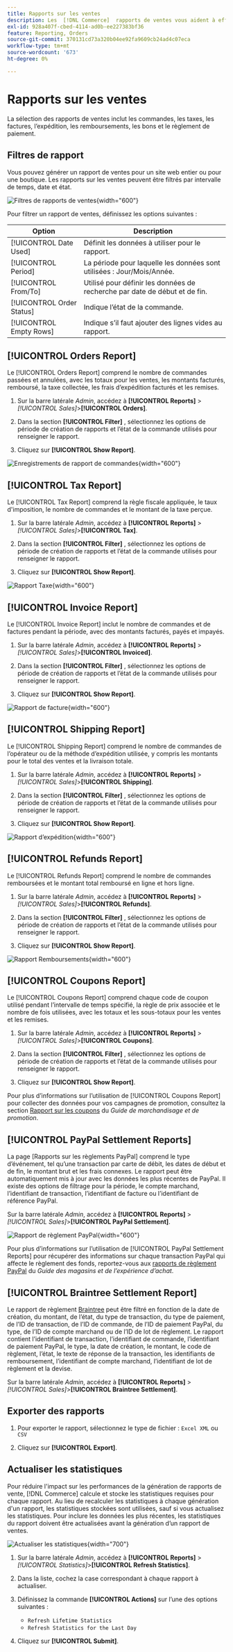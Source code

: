 ```yaml
---
title: Rapports sur les ventes
description: Les  [!DNL Commerce]  rapports de ventes vous aident à effectuer le suivi des commandes, des taxes, des factures, des frais d’expédition, des remboursements, des bons de réduction et du règlement de PayPal.
exl-id: 928a407f-cbed-4114-ad0b-ee227383bf36
feature: Reporting, Orders
source-git-commit: 370131cd73a320b04ee92fa9609cb24ad4c07eca
workflow-type: tm+mt
source-wordcount: '673'
ht-degree: 0%

---
```


# Rapports sur les ventes

La sélection des rapports de ventes inclut les commandes, les taxes, les factures, l’expédition, les remboursements, les bons et le règlement de paiement.

## Filtres de rapport

Vous pouvez générer un rapport de ventes pour un site web entier ou pour une boutique. Les rapports sur les ventes peuvent être filtrés par intervalle de temps, date et état.

![Filtres de rapports de ventes](./assets/tax-report.png){width="600"}

Pour filtrer un rapport de ventes, définissez les options suivantes :

| Option | Description |
|--- |--- |
| [!UICONTROL Date Used] | Définit les données à utiliser pour le rapport. |
| [!UICONTROL Period] | La période pour laquelle les données sont utilisées : Jour/Mois/Année. |
| [!UICONTROL From/To] | Utilisé pour définir les données de recherche par date de début et de fin. |
| [!UICONTROL Order Status] | Indique l’état de la commande. |
| [!UICONTROL Empty Rows] | Indique s’il faut ajouter des lignes vides au rapport. |

## [!UICONTROL Orders Report]

Le [!UICONTROL Orders Report] comprend le nombre de commandes passées et annulées, avec les totaux pour les ventes, les montants facturés, remboursé, la taxe collectée, les frais d’expédition facturés et les remises.

1. Sur la barre latérale _Admin_, accédez à **[!UICONTROL Reports]** > _[!UICONTROL Sales]_>**[!UICONTROL Orders]**.

1. Dans la section **[!UICONTROL Filter]** , sélectionnez les options de période de création de rapports et l’état de la commande utilisés pour renseigner le rapport.

1. Cliquez sur **[!UICONTROL Show Report]**.

![Enregistrements de rapport de commandes](./assets/order-report-records.png){width="600"}

## [!UICONTROL Tax Report]

Le [!UICONTROL Tax Report] comprend la règle fiscale appliquée, le taux d&#39;imposition, le nombre de commandes et le montant de la taxe perçue.

1. Sur la barre latérale _Admin_, accédez à **[!UICONTROL Reports]** > _[!UICONTROL Sales]_>**[!UICONTROL Tax]**.

1. Dans la section **[!UICONTROL Filter]** , sélectionnez les options de période de création de rapports et l’état de la commande utilisés pour renseigner le rapport.


1. Cliquez sur **[!UICONTROL Show Report]**.

![Rapport Taxe](./assets/tax-report-records.png){width="600"}

## [!UICONTROL Invoice Report]

Le [!UICONTROL Invoice Report] inclut le nombre de commandes et de factures pendant la période, avec des montants facturés, payés et impayés.

1. Sur la barre latérale _Admin_, accédez à **[!UICONTROL Reports]** > _[!UICONTROL Sales]_>**[!UICONTROL Invoiced]**.

1. Dans la section **[!UICONTROL Filter]** , sélectionnez les options de période de création de rapports et l’état de la commande utilisés pour renseigner le rapport.

1. Cliquez sur **[!UICONTROL Show Report]**.

![Rapport de facture](./assets/sales-invoiced.png){width="600"}

## [!UICONTROL Shipping Report]

Le [!UICONTROL Shipping Report] comprend le nombre de commandes de l’opérateur ou de la méthode d’expédition utilisée, y compris les montants pour le total des ventes et la livraison totale.

1. Sur la barre latérale _Admin_, accédez à **[!UICONTROL Reports]** > _[!UICONTROL Sales]_>**[!UICONTROL Shipping]**.

1. Dans la section **[!UICONTROL Filter]** , sélectionnez les options de période de création de rapports et l’état de la commande utilisés pour renseigner le rapport.

1. Cliquez sur **[!UICONTROL Show Report]**.

![Rapport d’expédition](./assets/shipping.png){width="600"}

## [!UICONTROL Refunds Report]

Le [!UICONTROL Refunds Report] comprend le nombre de commandes remboursées et le montant total remboursé en ligne et hors ligne.

1. Sur la barre latérale _Admin_, accédez à **[!UICONTROL Reports]** > _[!UICONTROL Sales]_>**[!UICONTROL Refunds]**.

1. Dans la section **[!UICONTROL Filter]** , sélectionnez les options de période de création de rapports et l’état de la commande utilisés pour renseigner le rapport.

1. Cliquez sur **[!UICONTROL Show Report]**.

![Rapport Remboursements](./assets/sales-refunds.png){width="600"}

## [!UICONTROL Coupons Report]

Le [!UICONTROL Coupons Report] comprend chaque code de coupon utilisé pendant l’intervalle de temps spécifié, la règle de prix associée et le nombre de fois utilisées, avec les totaux et les sous-totaux pour les ventes et les remises.

1. Sur la barre latérale _Admin_, accédez à **[!UICONTROL Reports]** > _[!UICONTROL Sales]_>**[!UICONTROL Coupons]**.

1. Dans la section **[!UICONTROL Filter]** , sélectionnez les options de période de création de rapports et l’état de la commande utilisés pour renseigner le rapport.

1. Cliquez sur **[!UICONTROL Show Report]**.

Pour plus d’informations sur l’utilisation de [!UICONTROL Coupons Report] pour collecter des données pour vos campagnes de promotion, consultez la section [Rapport sur les coupons](../merchandising-promotions/price-rules-cart-coupon.md#coupons-report) du _Guide de marchandisage et de promotion_.

<!--- ![Coupons Report](./assets/sales-coupons.png) need coupon data  -->

## [!UICONTROL PayPal Settlement Reports]

La page [Rapports sur les règlements PayPal] comprend le type d’événement, tel qu’une transaction par carte de débit, les dates de début et de fin, le montant brut et les frais connexes. Le rapport peut être automatiquement mis à jour avec les données les plus récentes de PayPal. Il existe des options de filtrage pour la période, le compte marchand, l’identifiant de transaction, l’identifiant de facture ou l’identifiant de référence PayPal.

Sur la barre latérale _Admin_, accédez à **[!UICONTROL Reports]** > _[!UICONTROL Sales]_>**[!UICONTROL PayPal Settlement]**.

![Rapport de règlement PayPal](./assets/reports-sales-paypal-settlement.png){width="600"}

Pour plus d’informations sur l’utilisation de [!UICONTROL PayPal Settlement Reports] pour récupérer des informations sur chaque transaction PayPal qui affecte le règlement des fonds, reportez-vous aux [rapports de règlement PayPal](../stores-purchase/paypal-settlement-reports.md) du _Guide des magasins et de l’expérience d’achat_.

## [!UICONTROL Braintree Settlement Report]

Le rapport de règlement [Braintree](../stores-purchase/braintree.md) peut être filtré en fonction de la date de création, du montant, de l’état, du type de transaction, du type de paiement, de l’ID de transaction, de l’ID de commande, de l’ID de paiement PayPal, du type, de l’ID de compte marchand ou de l’ID de lot de règlement. Le rapport contient l’identifiant de transaction, l’identifiant de commande, l’identifiant de paiement PayPal, le type, la date de création, le montant, le code de règlement, l’état, le texte de réponse de la transaction, les identifiants de remboursement, l’identifiant de compte marchand, l’identifiant de lot de règlement et la devise.

Sur la barre latérale _Admin_, accédez à **[!UICONTROL Reports]** > _[!UICONTROL Sales]_>**[!UICONTROL Braintree Settlement]**.

<!--- ![Braintree Settlement Report](./assets/braintree-settlement.png) need a Braintree connection to update report screen -->

## Exporter des rapports

1. Pour exporter le rapport, sélectionnez le type de fichier : `Excel XML` ou `CSV`

1. Cliquez sur **[!UICONTROL Export]**.

## Actualiser les statistiques

Pour réduire l&#39;impact sur les performances de la génération de rapports de vente, [!DNL Commerce] calcule et stocke les statistiques requises pour chaque rapport. Au lieu de recalculer les statistiques à chaque génération d&#39;un rapport, les statistiques stockées sont utilisées, sauf si vous actualisez les statistiques. Pour inclure les données les plus récentes, les statistiques du rapport doivent être actualisées avant la génération d’un rapport de ventes.

![Actualiser les statistiques](./assets/refresh-stats.png){width="700"}

1. Sur la barre latérale _Admin_, accédez à **[!UICONTROL Reports]** > _[!UICONTROL Statistics]_>**[!UICONTROL Refresh Statistics]**.

1. Dans la liste, cochez la case correspondant à chaque rapport à actualiser.

1. Définissez la commande **[!UICONTROL Actions]** sur l’une des options suivantes :

   - `Refresh Lifetime Statistics`
   - `Refresh Statistics for the Last Day`

1. Cliquez sur **[!UICONTROL Submit]**.
